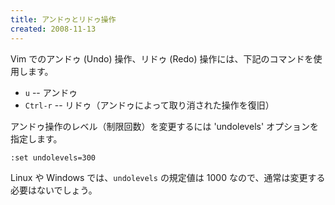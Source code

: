 ```yaml
---
title: アンドゥとリドゥ操作
created: 2008-11-13
---
```


Vim でのアンドゥ (Undo) 操作、リドゥ (Redo) 操作には、下記のコマンドを使用します。

- `u` -- アンドゥ
- `Ctrl-r` -- リドゥ（アンドゥによって取り消された操作を復旧）

アンドゥ操作のレベル（制限回数）を変更するには 'undolevels' オプションを指定します。

~~~
:set undolevels=300
~~~

Linux や Windows では、`undolevels` の規定値は 1000 なので、通常は変更する必要はないでしょう。

